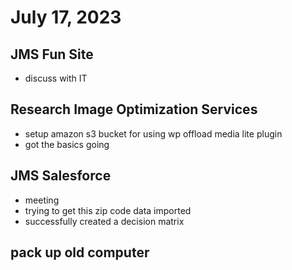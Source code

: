 # July 17, 2023

## JMS Fun Site
- discuss with IT

## Research Image Optimization Services
- setup amazon s3 bucket for using wp offload media lite plugin
- got the basics going

## JMS Salesforce
- meeting
- trying to get this zip code data imported
- successfully created a decision matrix

## pack up old computer